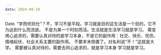 ```yaml
---
date: 2024-09-18
---
```


Date.
“学而优则仕”？不，学习不是平段。学习就是目的这生活是一个目的，它不为达到什么而流逝。
不是为某一个时刻而活。生活就是生活学习就是学习。
需变用心追求的，需要认真对待的是学习本身，不是它的副作用：社交、快乐、忧伤、情绪起伏、社会关系主要的副作用。
不要本末倒置了。对名利说“不！”这就是大学。
需要被认真对待的，需要去同心追求的，就是学习本身
学习就是学习。
